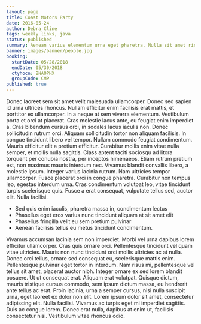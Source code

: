 ```yaml
---
layout: page
title: Coast Motors Party
date: 2016-05-24
author: Debra Cline
tags: weekly links, java
status: published
summary: Aenean varius elementum urna eget pharetra. Nulla sit amet risus.
banner: images/banner/people.jpg
booking:
  startDate: 05/28/2018
  endDate: 05/30/2018
  ctyhocn: BNAOPHX
  groupCode: CMP
published: true
---
```

Donec laoreet sem sit amet velit malesuada ullamcorper. Donec sed sapien id urna ultrices rhoncus. Nullam efficitur enim facilisis erat mattis, et porttitor ex ullamcorper. In a neque at sem viverra elementum. Vestibulum porta et orci at placerat. Cras molestie lacus ante, eu feugiat enim imperdiet a. Cras bibendum cursus orci, in sodales lacus iaculis non. Donec sollicitudin rutrum orci. Aliquam sollicitudin tortor non aliquam facilisis. In congue tincidunt libero vel tempor. Nullam commodo feugiat condimentum. Mauris efficitur elit a pretium efficitur. Curabitur mollis enim vitae nulla semper, et mollis nulla sagittis. Class aptent taciti sociosqu ad litora torquent per conubia nostra, per inceptos himenaeos.
Etiam rutrum pretium est, non maximus mauris interdum nec. Vivamus blandit convallis libero, a molestie ipsum. Integer varius lacinia rutrum. Nam ultricies tempor ullamcorper. Fusce placerat orci in congue pharetra. Curabitur non tempus leo, egestas interdum urna. Cras condimentum volutpat leo, vitae tincidunt turpis scelerisque quis. Fusce a erat consequat, vulputate tellus sed, auctor elit. Nulla facilisi.

* Sed quis enim iaculis, pharetra massa in, condimentum lectus
* Phasellus eget eros varius nunc tincidunt aliquam at sit amet elit
* Phasellus fringilla velit eu sem pretium pulvinar
* Aenean facilisis tellus eu metus tincidunt condimentum.

Vivamus accumsan lacinia sem non imperdiet. Morbi vel urna dapibus lorem efficitur ullamcorper. Cras quis ornare orci. Pellentesque tincidunt vel quam vitae ultricies. Mauris non nunc tincidunt orci mollis ultricies ac at nulla. Donec orci tellus, ornare sed consequat eu, scelerisque mattis enim. Pellentesque pulvinar eget tortor in interdum. Nam risus mi, pellentesque vel tellus sit amet, placerat auctor nibh. Integer ornare ex sed lorem blandit posuere.
Ut ut consequat erat. Aliquam erat volutpat. Quisque dictum, mauris tristique cursus commodo, sem ipsum dictum massa, eu hendrerit ante tellus ac erat. Proin lacinia, urna a semper cursus, nisi nulla suscipit urna, eget laoreet ex dolor non elit. Lorem ipsum dolor sit amet, consectetur adipiscing elit. Nulla facilisi. Vivamus ac turpis eget mi imperdiet sagittis. Duis ac congue lorem. Donec erat nulla, dapibus at enim ut, facilisis consectetur nisi. Vestibulum vitae rhoncus odio.
